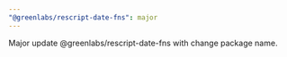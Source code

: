 ```yaml
---
"@greenlabs/rescript-date-fns": major
---
```


Major update @greenlabs/rescript-date-fns with change package name.
